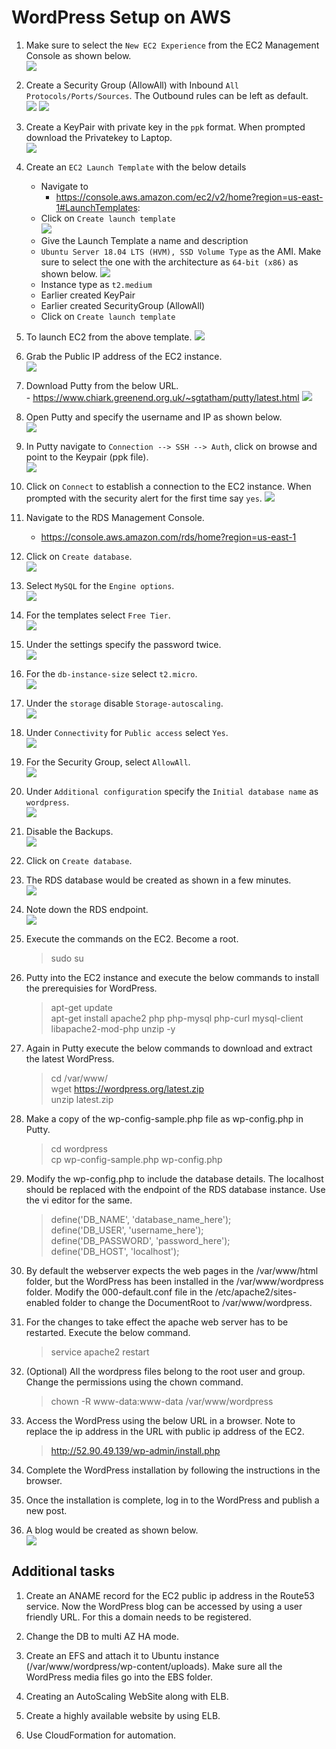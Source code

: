 # WordPress Setup on AWS

1. Make sure to select the `New EC2 Experience` from the EC2 Management Console as shown below.\
![](images/new-ec2-experience.png)

1. Create a Security Group (AllowAll) with Inbound `All Protocols/Ports/Sources`. The Outbound rules can be left as default.\
![](images/allow-all-sg-inbound.png)
![](images/allow-all-sg-outbound.png)

1. Create a KeyPair with private key in the `ppk` format. When prompted download the Privatekey to Laptop.\
![](images/create-key-pair.png)

1. Create an `EC2 Launch Template` with the below details
    - Navigate to
        - https://console.aws.amazon.com/ec2/v2/home?region=us-east-1#LaunchTemplates:
    - Click on `Create launch template`\
![](images/launch-template-created.png)
    - Give the Launch Template a name and description
    - `Ubuntu Server 18.04 LTS (HVM), SSD Volume Type` as the AMI. Make sure to select the one with the architecture as `64-bit (x86)` as shown below.
![](images/ubuntu-ami.png)
    - Instance type as `t2.medium`
    - Earlier created KeyPair
    - Earlier created SecurityGroup (AllowAll)
    - Click on `Create launch template`

1. To launch EC2 from the above template.
![](images/launch-ec2-from-templates.png)

1. Grab the Public IP address of the EC2 instance.\
![](images/ec2-public-ip.png)

1. Download Putty from the below URL.\
        - https://www.chiark.greenend.org.uk/~sgtatham/putty/latest.html
![](images/putty-download.png)

1. Open Putty and specify the username and IP as shown below.\
![](images/putty-ip-user.png)

1. In Putty navigate to `Connection --> SSH --> Auth`, click on browse and point to the Keypair (ppk file).\
![](images/putty-private-key.png)

1. Click on `Connect` to establish a connection to the EC2 instance. When prompted with the security alert for the first time say `yes`. 
![](images/putty-security-alert.png)
	
1. Navigate to the RDS Management Console.
   - https://console.aws.amazon.com/rds/home?region=us-east-1

1. Click on `Create database`.\
![](images/create-database.png)

1. Select `MySQL` for the `Engine options`.\
![](images/rds-engine-options-mysql.png)

1. For the templates select `Free Tier`.\
![](images/templates-free-tier.png)

1. Under the settings specify the password twice.\
![](images/rds-password.png)

1. For the `db-instance-size` select `t2.micro`.\
![](images/db-instance-size-t2-micro.png)

1. Under the `storage` disable `Storage-autoscaling`.\
![](images/disable-storage-autoscaling.png)

1. Under `Connectivity` for `Public access` select `Yes`.\
![](images/connectivity-pubic-access.png)

1. For the Security Group, select `AllowAll`.\
![](images/select-security-group.png)

1. Under `Additional configuration` specify the `Initial database name` as `wordpress`.\
![](images/initial-database-name.png)

1. Disable the Backups.\
![](images/disable-automatic-backups.png)

1. Click on `Create database`.

1. The RDS database would be created as shown in a few minutes.\
![](images/rds-database-created.png)

1. Note down the RDS endpoint.\
![](images/rds-end-point.png)

1. Execute the commands on the EC2. Become a root.
   >sudo su 

1. Putty into the EC2 instance and execute the below commands to install the prerequisies for WordPress.
   >apt-get update\
   >apt-get install apache2 php php-mysql php-curl mysql-client libapache2-mod-php unzip -y

1. Again in Putty execute the below commands to download and extract the latest WordPress.
   >cd /var/www/\
   >wget https://wordpress.org/latest.zip  
   >unzip latest.zip

1. Make a copy of the wp-config-sample.php file as wp-config.php in Putty.
   >cd wordpress\
   >cp wp-config-sample.php wp-config.php
		
1. Modify the wp-config.php to include the database details. The localhost should be replaced with the endpoint of the RDS database instance. Use the vi editor for the same.	
   >define('DB_NAME', 'database_name_here');\
   >define('DB_USER', 'username_here');\
   >define('DB_PASSWORD', 'password_here');\
   >define('DB_HOST', 'localhost');
		
1. By default the webserver expects the web pages in the /var/www/html folder, but the WordPress has been installed in the /var/www/wordpress folder. Modify the 000-default.conf file in the /etc/apache2/sites-enabled folder to change the DocumentRoot to /var/www/wordpress.
		
1. For the changes to take effect the apache web server has to be restarted. Execute the below command.
	>service apache2 restart
		
1. (Optional) All the wordpress files belong to the root user and group. Change the permissions using the chown command.
	>chown -R www-data:www-data /var/www/wordpress
		
1. Access the WordPress using the below URL in a browser. Note to replace the ip address in the URL with public ip address of the EC2.
	>http://52.90.49.139/wp-admin/install.php
		
1. Complete the WordPress installation by following the instructions in the browser.

1. Once the installation is complete, log in to the WordPress and publish a new post.

1. A blog would be created as shown below.\
![](images/wordpress-blog-published.png)

## Additional tasks 

1. Create an ANAME record for the EC2 public ip address in the Route53 service. Now the WordPress blog can be accessed by using a user friendly URL. For this a domain needs to be registered.

1. Change the DB to multi AZ HA mode.

1. Create an EFS and attach it to Ubuntu instance (/var/www/wordpress/wp-content/uploads). Make sure all the WordPress media files go into the EBS folder.

1. Creating an AutoScaling WebSite along with ELB.

1. Create a highly available website by using ELB.
		
1. Use CloudFormation for automation.
